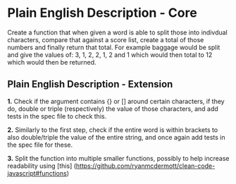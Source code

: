 Plain English Description - Core
======

Create a function that when given a word is able to split those into indivdual characters, compare that against a score list, create a total of those numbers and finally return that total.
For example baggage would be split and give the values of: 3, 1, 2, 2, 1, 2 and 1 which would then total to 12 which would then be returned.

Plain English Description - Extension
------

**1.** Check if the argument contains {} or [] around certain characters, if they do, double or triple (respectively) the value of those characters, and add tests in the spec file to check this.

**2.** Similarly to the first step, check if the entire word is within brackets to also double/triple the value of the entire string, and once again add tests in the spec file for these.

**3.** Split the function into multiple smaller functions, possibly to help increase readability using [this] (<https://github.com/ryanmcdermott/clean-code-javascript#functions>)
